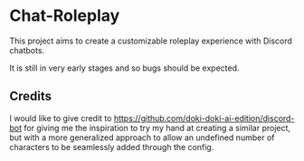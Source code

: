 # Chat-Roleplay

This project aims to create a customizable roleplay experience with Discord chatbots.

It is still in very early stages and so bugs should be expected.


## Credits
I would like to give credit to https://github.com/doki-doki-ai-edition/discord-bot for giving me the inspiration to try my hand at creating a similar project, but with a more generalized approach to allow an undefined number of characters to be seamlessly added through the config.
